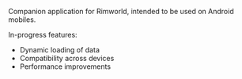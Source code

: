 Companion application for Rimworld, intended to be used on Android mobiles.

In-progress features:
- Dynamic loading of data
- Compatibility across devices
- Performance improvements
